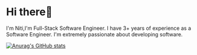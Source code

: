 # Hi there👋

I'm Niti,I'm Full-Stack Software Engineer. I have 3+ years of experience as a Software Engineer. I'm extremely passionate about developing software.

[![Anurag's GitHub stats](https://github-readme-stats.vercel.app/api?username=nitimk)](https://github.com/anuraghazra/github-readme-stats)
